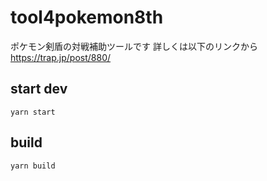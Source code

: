 # tool4pokemon8th
ポケモン剣盾の対戦補助ツールです
詳しくは以下のリンクから
https://trap.jp/post/880/

## start dev
`yarn start`

## build
`yarn build`